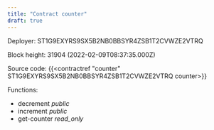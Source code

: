 ```yaml
---
title: "Contract counter"
draft: true
---
```

Deployer: ST1G9EXYRS9SX5B2NB0BBSYR4ZSB1T2CVWZE2VTRQ


 



Block height: 31904 (2022-02-09T08:37:35.000Z)

Source code: {{<contractref "counter" ST1G9EXYRS9SX5B2NB0BBSYR4ZSB1T2CVWZE2VTRQ counter>}}

Functions:

* decrement _public_
* increment _public_
* get-counter _read_only_
